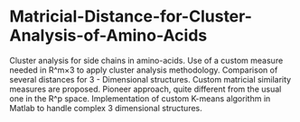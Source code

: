 # Matricial-Distance-for-Cluster-Analysis-of-Amino-Acids
Cluster analysis for side chains in amino-acids. Use of a custom measure needed in R^m×3 to apply cluster analysis methodology. Comparison of several distances for 3 - Dimensional structures. Custom matricial similarity measures are proposed. Pioneer approach, quite different from the usual one in the R^p space. Implementation of custom K-means algorithm in Matlab to handle complex 3 dimensional structures.
